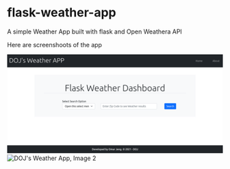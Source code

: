 # flask-weather-app

A simple Weather App built with flask and Open Weathera API

Here are screenshoots of the app

<img src="https://github.com/DOJ-gam/flask-weather-app/blob/main/screenshots/w1.png" alt="DOJ's Weather App, Image 1">


<img src="https://github.com/DOJ-gam/flask-weather-app/blob/main/screenshots/wwather.png" alt="DOJ's Weather App, Image 2">
